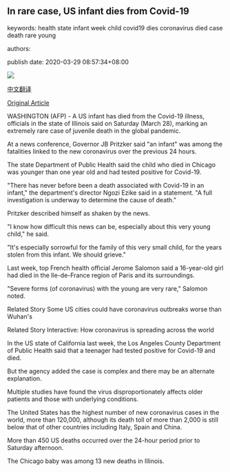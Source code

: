 ## In rare case, US infant dies from Covid-19

keywords: health state infant week child covid19 dies coronavirus died case death rare young

authors: 

publish date: 2020-03-29 08:57:34+08:00

![](https://www.straitstimes.com/sites/default/files/styles/x_large/public/articles/2020/03/29/wh-covidus-290320.jpg?itok=3wfKaqZ_)

[中文翻译](In%20rare%20case%2C%20US%20infant%20dies%20from%20Covid-19_zh.md)

[Original Article](https://www.straitstimes.com/world/united-states/in-rare-case-us-infant-dies-from-covid-19)

WASHINGTON (AFP) - A US infant has died from the Covid-19 illness, officials in the state of Illinois said on Saturday (March 28), marking an extremely rare case of juvenile death in the global pandemic.

At a news conference, Governor JB Pritzker said "an infant" was among the fatalities linked to the new coronavirus over the previous 24 hours.

The state Department of Public Health said the child who died in Chicago was younger than one year old and had tested positive for Covid-19.

"There has never before been a death associated with Covid-19 in an infant," the department's director Ngozi Ezike said in a statement. "A full investigation is underway to determine the cause of death."

Pritzker described himself as shaken by the news.

"I know how difficult this news can be, especially about this very young child," he said.

"It's especially sorrowful for the family of this very small child, for the years stolen from this infant. We should grieve."

Last week, top French health official Jerome Salomon said a 16-year-old girl had died in the Ile-de-France region of Paris and its surroundings.

"Severe forms (of coronavirus) with the young are very rare," Salomon noted.

Related Story Some US cities could have coronavirus outbreaks worse than Wuhan's

Related Story Interactive: How coronavirus is spreading across the world

In the US state of California last week, the Los Angeles County Department of Public Health said that a teenager had tested positive for Covid-19 and died.

But the agency added the case is complex and there may be an alternate explanation.

Multiple studies have found the virus disproportionately affects older patients and those with underlying conditions.

The United States has the highest number of new coronavirus cases in the world, more than 120,000, although its death toll of more than 2,000 is still below that of other countries including Italy, Spain and China.

More than 450 US deaths occurred over the 24-hour period prior to Saturday afternoon.

The Chicago baby was among 13 new deaths in Illinois.